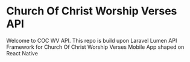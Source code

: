 # Church Of Christ Worship Verses API
Welcome to COC WV API. This repo is build upon Laravel Lumen API Framework for Church Of Christ Worship Verses Mobile App shaped on React Native
